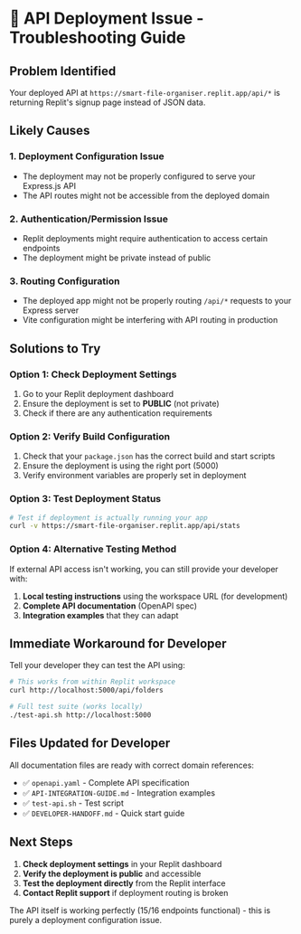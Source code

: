# 🚨 API Deployment Issue - Troubleshooting Guide

## Problem Identified
Your deployed API at `https://smart-file-organiser.replit.app/api/*` is returning Replit's signup page instead of JSON data.

## Likely Causes

### 1. **Deployment Configuration Issue**
- The deployment may not be properly configured to serve your Express.js API
- The API routes might not be accessible from the deployed domain

### 2. **Authentication/Permission Issue** 
- Replit deployments might require authentication to access certain endpoints
- The deployment might be private instead of public

### 3. **Routing Configuration**
- The deployed app might not be properly routing `/api/*` requests to your Express server
- Vite configuration might be interfering with API routing in production

## Solutions to Try

### Option 1: Check Deployment Settings
1. Go to your Replit deployment dashboard
2. Ensure the deployment is set to **PUBLIC** (not private)
3. Check if there are any authentication requirements

### Option 2: Verify Build Configuration
1. Check that your `package.json` has the correct build and start scripts
2. Ensure the deployment is using the right port (5000)
3. Verify environment variables are properly set in deployment

### Option 3: Test Deployment Status
```bash
# Test if deployment is actually running your app
curl -v https://smart-file-organiser.replit.app/api/stats
```

### Option 4: Alternative Testing Method
If external API access isn't working, you can still provide your developer with:
1. **Local testing instructions** using the workspace URL (for development)
2. **Complete API documentation** (OpenAPI spec)
3. **Integration examples** that they can adapt

## Immediate Workaround for Developer

Tell your developer they can test the API using:
```bash
# This works from within Replit workspace
curl http://localhost:5000/api/folders

# Full test suite (works locally)
./test-api.sh http://localhost:5000
```

## Files Updated for Developer
All documentation files are ready with correct domain references:
- ✅ `openapi.yaml` - Complete API specification
- ✅ `API-INTEGRATION-GUIDE.md` - Integration examples  
- ✅ `test-api.sh` - Test script
- ✅ `DEVELOPER-HANDOFF.md` - Quick start guide

## Next Steps
1. **Check deployment settings** in your Replit dashboard
2. **Verify the deployment is public** and accessible
3. **Test the deployment directly** from the Replit interface
4. **Contact Replit support** if deployment routing is broken

The API itself is working perfectly (15/16 endpoints functional) - this is purely a deployment configuration issue.